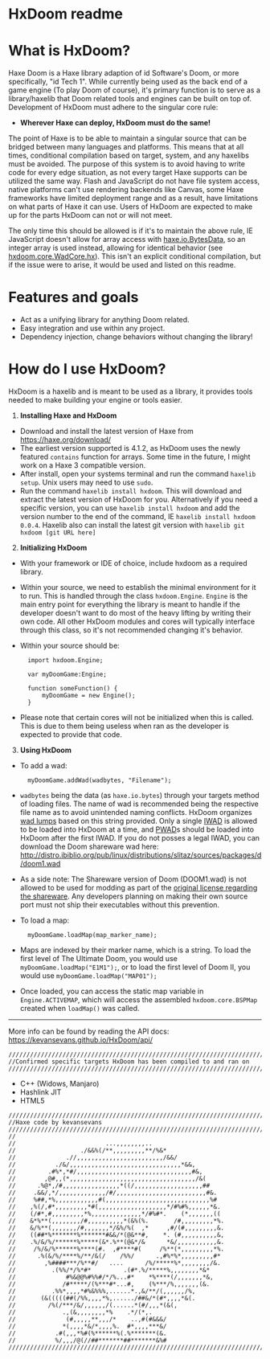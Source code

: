# HxDoom readme

# What is HxDoom?
Haxe Doom is a Haxe library adaption of id Software's Doom, or more specifically, "id Tech 1". While currently being used as the back end of a game engine (To play Doom of course), it's primary function is to serve as a library/haxelib that Doom related tools and engines can be built on top of. Development of HxDoom must adhere to the singular core rule:

* **Wherever Haxe can deploy, HxDoom must do the same!**

The point of Haxe is to be able to maintain a singular source that can be bridged between many languages and platforms. This means that at all times, conditional compilation based on target, system, and any haxelibs must be avoided. The purpose of this system is to avoid having to write code for every edge situation, as not every target Haxe supports can be utilized the same way. Flash and JavaScript do not have file system access, native platforms can't use rendering backends like Canvas, some Haxe frameworks have limited deployment range and as a result, have limitations on what parts of Haxe it can use. Users of HxDoom are expected to make up for the parts HxDoom can not or will not meet.

The only time this should be allowed is if it's to maintain the above rule, IE JavaScript doesn't allow for array access with [haxe.io.BytesData](https://api.haxe.org/haxe/io/BytesData.html), so an integer array is used instead, allowing for identical behavior (see [hxdoom.core.WadCore.hx](https://github.com/kevansevans/HxDoom/blob/0.0.5-alpha/src/hxdoom/core/WadCore.hx)). This isn't an explicit conditional compilation, but if the issue were to arise, it would be used and listed on this readme.

# Features and goals

* Act as a unifying library for anything Doom related.
* Easy integration and use within any project.
* Dependency injection, change behaviors without changing the library!

# How do I use HxDoom?
HxDoom is a haxelib and is meant to be used as a library, it provides tools needed to make building your engine or tools easier.

1) **Installing Haxe and HxDoom**
 - Download and install the latest version of Haxe from https://haxe.org/download/
 - The earliest version supported is 4.1.2, as HxDoom uses the newly featured ``contains`` function for arrays. Some time in the future, I might work on a Haxe 3 compatible version.
 - After install, open your systems terminal and run the command ``haxelib setup``. Unix users may need to use ``sudo``.
 - Run the command ``haxelib install hxdoom``. This will download and extract the latest version of HxDoom for you. Alternatively if you need a specific version, you can use ``haxelib install hxdoom`` and add the version number to the end of the command, IE ``haxelib install hxdoom 0.0.4``. Haxelib also can install the latest git version with ``haxelib git hxdoom [git URL here]``
2) **Initializing HxDoom**
- With your framework or IDE of choice, include hxdoom as a required library.
- Within your source, we need to establish the minimal environment for it to run. This is handled through the class ``hxdoom.Engine``. ``Engine`` is the main entry point for everything the library is meant to handle if the developer doesn't want to do most of the heavy lifting by writing their own code. All other HxDoom modules and cores will typically interface through this class, so it's not recommended changing it's behavior.
- Within your source should be:

	    import hxdoom.Engine;
	    
	    var myDoomGame:Engine;
	    
	    function someFunction() {
	    	myDoomGame = new Engine();
	    }
* Please note that certain cores will not be initialized when this is called. This is due to them being useless when ran as the developer is expected to provide that code.
3) **Using HxDoom**
- To add a wad:

	    myDoomGame.addWad(wadbytes, "Filename");

- ``wadbytes`` being the data (as ``haxe.io.bytes``) through your targets method of loading files. The name of wad is recommended being the respective file name as to avoid unintended naming conflicts. HxDoom organizes [wad lumps](https://doomwiki.org/wiki/Lump) based on this string provided. Only a single [IWAD](https://doomwiki.org/wiki/IWAD) is allowed to be loaded into HxDoom at a time, and [PWAD](https://doomwiki.org/wiki/PWAD)s should be loaded into HxDoom after the first IWAD. If you do not posses a legal IWAD, you can download the Doom shareware wad here: http://distro.ibiblio.org/pub/linux/distributions/slitaz/sources/packages/d/doom1.wad
- As a side note: The Shareware version of Doom (DOOM1.wad) is not allowed to be used for modding as part of the [original license regarding the shareware](https://pastebin.com/Fb1GdqiK). Any developers planning on making their own source port must not ship their executables without this prevention.
- To load a map:

	    myDoomGame.loadMap(map_marker_name);

- Maps are indexed by their marker name, which is a string. To load the first level of The Ultimate Doom, you would use ``myDoomGame.loadMap("E1M1");``, or to load the first level of Doom II, you would use ``myDoomGame.loadMap("MAP01");``
- Once loaded, you can access the static map variable in ``Engine.ACTIVEMAP``, which will access the assembled ``hxdoom.core.BSPMap`` created when ``loadMap()`` was called.

***

More info can be found by reading the API docs: https://kevansevans.github.io/HxDoom/api/

```
////////////////////////////////////////////////////////////////////////////////////////////////////
//Confirmed specific targets HxDoom has been compiled to and ran on
////////////////////////////////////////////////////////////////////////////////////////////////////
```
* C++ (Widows, Manjaro)
* Hashlink JIT
* HTML5

```
////////////////////////////////////////////////////////////////////////////////////////////////////
//Haxe code by kevansevans
////////////////////////////////////////////////////////////////////////////////////////////////////
//
//                         ...,,,,,,,,..                     
//                  ./&&%(/**,,,,,,,,,**/%&*               
//              .//,,,,,,,,,,,,,,,,,,,,,,,,/&&/            
//           ./&/,,,,,,,,,,,,,,,,,,,,,,,,,,,,,,,*&&,         
//         .#%*,*#/,,,,,,,,,,,,,,,,,,,,,,,,,,,,,,,,#&,       
//        ,@#,,(*,,,,,,,,,,,,,,,,,,,,,,,,,,,,,,,,,,,/&(      
//      .%@*,/#,,,,,,,,,,,,,,,,*((/,,,,,,,,,,,,,,,,,,,##     
//     .&&/,*/,,,,,,,,,,,,,/#/,,,,,,,,,,,,,,,,,,,,,,,,,#&.   
//     %##,*%,,,,,,,,,,,,#(,,,,,,,,,,,,,,,,,,,,,,,,,,,,,%#   
//    ,%(/,#*,,,,,,,,,*#(,,,,,,,,,,,,,,,,,,,*/#%#%,,,,,,*&.  
//    (/#*,#,,,,,,,,,*%,,,,,,,,,,,,,,*/#%#*.    (*,,,,,,,((  
//    &*%**(,,,,,,,,/#,,,,,,,,,,*(&%(%.       /#,,,,,,,,,*%. 
//    &/%**(,,,,,,,/#,,,,,,,*/&%/%(  ,*     ,#/(#,,,,,,,,,&. 
//    ((##*%*******%*******#&&/*(@&**#,    *. (#,,,,,,,,,,&, 
//    .%/&/%/******%*****(&*.%**(@&*/&      *&/,,,,,,,,,,,&. 
//     /%/&/%******%****(#.  ,#****#(     /%**(*,,,,,,,,,*%. 
//      .%(&/%/****%/**/&(/    /%%/      .,#%*%*,,,,,,,,,#*  
//        ,%####***/%**#/   ....      /%/*****%*,,,,,,,,/&.  
//          .(%%/*/%*#*         .(#*.%/*****%,,,,,,,,*&*   
//              #%&@@%#%%#/*/%...#*    *%****(/,,,,,,,*&,    
//             /#*****/(%***#*...#,    (%***/%,,,,,,,(&.     
//          .%%*,,,,*#%&%%%,......*.,&/**/(,,,,,,/%,       
//       (&(((((##(/%%,,,,*%,....../##&/*(#*,,,,*&(.         
//         /%(/***/&/,,,,,,/(......*(#/,,,*(&(,            
//             .,(&,,,,,,,,*%    .*/(*,.                 
//              (#,,,,,**,,,/*    ..,#(#&&&/                 
//             *(,,,,*&/*,,,,%.  #*,,,,***&/                 
//           .#(,,,*%#(%******%(.%*******(&.                 
//           %/,,,/@(//##*******##*******&%#   
////////////////////////////////////////////////////////////////////////////////////////////////////
```
